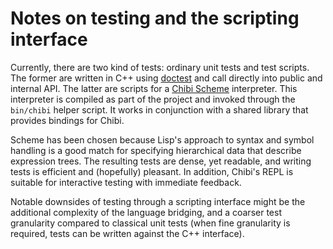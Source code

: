 # Notes on testing and the scripting interface

Currently, there are two kind of tests: ordinary unit tests and test scripts. The former are written
in C++ using [doctest](https://github.com/onqtam/doctest) and call directly into public and internal
API. The latter are scripts for a [Chibi Scheme](https://github.com/ashinn/chibi-scheme)
interpreter. This interpreter is compiled as part of the project and invoked through the `bin/chibi`
helper script. It works in conjunction with a shared library that provides bindings for Chibi.

Scheme has been chosen because Lisp's approach to syntax and symbol handling is a good match for
specifying hierarchical data that describe expression trees. The resulting tests are dense, yet
readable, and writing tests is efficient and (hopefully) pleasant. In addition, Chibi's REPL is
suitable for interactive testing with immediate feedback.

Notable downsides of testing through a scripting interface might be the additional complexity of the
language bridging, and a coarser test granularity compared to classical unit tests (when fine
granularity is required, tests can be written against the C++ interface).
